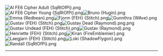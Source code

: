 ![Al FE6 Cipher Adult {SqRtOfPi}.png](https://raw.githubusercontent.com/Klokinator/FE-Repo/main/Portrait%20Repository/FE%20Spinoff%20Game%20Mugs%20(Cipher,%20Warriors,%20Heroes)/Al%20FE6%20Cipher%20Adult%20(SqRtOfPi).png "Al FE6 Cipher Adult {SqRtOfPi}.png")![Al FE6 Cipher Young {SqRtOfPi}.png](https://raw.githubusercontent.com/Klokinator/FE-Repo/main/Portrait%20Repository/FE%20Spinoff%20Game%20Mugs%20(Cipher,%20Warriors,%20Heroes)/Al%20FE6%20Cipher%20Young%20(SqRtOfPi).png "Al FE6 Cipher Young {SqRtOfPi}.png")![Bruno {Hugin}.png](https://raw.githubusercontent.com/Klokinator/FE-Repo/main/Portrait%20Repository/FE%20Spinoff%20Game%20Mugs%20(Cipher,%20Warriors,%20Heroes)/Bruno%20(Hugin).png "Bruno {Hugin}.png")![Emma {Redbean}.png](https://raw.githubusercontent.com/Klokinator/FE-Repo/main/Portrait%20Repository/FE%20Spinoff%20Game%20Mugs%20(Cipher,%20Warriors,%20Heroes)/Emma%20(Redbean).png "Emma {Redbean}.png")![Fjorm {FEH} {Stitch}.png](https://raw.githubusercontent.com/Klokinator/FE-Repo/main/Portrait%20Repository/FE%20Spinoff%20Game%20Mugs%20(Cipher,%20Warriors,%20Heroes)/Fjorm%20(FEH)%20%7BStitch%7D.png "Fjorm {FEH} {Stitch}.png")![Gunnthra {WAve}.png](https://raw.githubusercontent.com/Klokinator/FE-Repo/main/Portrait%20Repository/FE%20Spinoff%20Game%20Mugs%20(Cipher,%20Warriors,%20Heroes)/Gunnthra%20%7BWAve%7D.png "Gunnthra {WAve}.png")![Gustav {FEH} {Stitch}.png](https://raw.githubusercontent.com/Klokinator/FE-Repo/main/Portrait%20Repository/FE%20Spinoff%20Game%20Mugs%20(Cipher,%20Warriors,%20Heroes)/Gustav%20(FEH)%20%7BStitch%7D.png "Gustav {FEH} {Stitch}.png")![Gustav Dead {Raymond}.png.png](https://raw.githubusercontent.com/Klokinator/FE-Repo/main/Portrait%20Repository/FE%20Spinoff%20Game%20Mugs%20(Cipher,%20Warriors,%20Heroes)/Gustav%20Dead%20%7BRaymond%7D.png.png "Gustav Dead {Raymond}.png.png")![Gustav Undead {FEH} {Stitch}.png](https://raw.githubusercontent.com/Klokinator/FE-Repo/main/Portrait%20Repository/FE%20Spinoff%20Game%20Mugs%20(Cipher,%20Warriors,%20Heroes)/Gustav%20Undead%20(FEH)%20%7BStitch%7D.png "Gustav Undead {FEH} {Stitch}.png")![Gustav {Raymond}.png](https://raw.githubusercontent.com/Klokinator/FE-Repo/main/Portrait%20Repository/FE%20Spinoff%20Game%20Mugs%20(Cipher,%20Warriors,%20Heroes)/Gustav%20%7BRaymond%7D.png "Gustav {Raymond}.png")![Henriette {FEH} {Stitch}.png](https://raw.githubusercontent.com/Klokinator/FE-Repo/main/Portrait%20Repository/FE%20Spinoff%20Game%20Mugs%20(Cipher,%20Warriors,%20Heroes)/Henriette%20(FEH)%20%7BStitch%7D.png "Henriette {FEH} {Stitch}.png")![Kiran {FireEmblemier}.png](https://raw.githubusercontent.com/Klokinator/FE-Repo/main/Portrait%20Repository/FE%20Spinoff%20Game%20Mugs%20(Cipher,%20Warriors,%20Heroes)/Kiran%20(FireEmblemier).png "Kiran {FireEmblemier}.png")![Laegjarn {FEH} {Stitch}.png](https://raw.githubusercontent.com/Klokinator/FE-Repo/main/Portrait%20Repository/FE%20Spinoff%20Game%20Mugs%20(Cipher,%20Warriors,%20Heroes)/Laegjarn%20(FEH)%20%7BStitch%7D.png "Laegjarn {FEH} {Stitch}.png")![Loki {ShadowFlygon}.png](https://raw.githubusercontent.com/Klokinator/FE-Repo/main/Portrait%20Repository/FE%20Spinoff%20Game%20Mugs%20(Cipher,%20Warriors,%20Heroes)/Loki%20(ShadowFlygon).png "Loki {ShadowFlygon}.png")![Randall  {SqRtOfPi}.png](https://raw.githubusercontent.com/Klokinator/FE-Repo/main/Portrait%20Repository/FE%20Spinoff%20Game%20Mugs%20(Cipher,%20Warriors,%20Heroes)/Randall%20%20(SqRtOfPi).png "Randall  {SqRtOfPi}.png")



----


